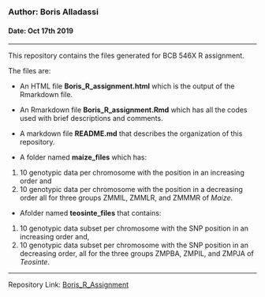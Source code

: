 ### Author: Boris Alladassi  
#### Date: Oct 17th 2019  
---
This repository contains the files generated for BCB 546X R assignment.  

The files are:
* An HTML file __Boris_R_assignment.html__ which is the output of the Rmarkdown file.  
  
* An Rmarkdown file __Boris_R_assignment.Rmd__  which has all the codes used with brief descriptions and comments. 
  
* A markdown file __README.md__ that describes the organization of this repository.  
  
* A folder named **maize_files** which has:  
1) 10 genotypic data per chromosome with the position in an increasing order and  
2) 10 genotypic data per chromosome with the position in a decreasing order all for three groups ZMMIL, ZMMLR, and ZMMMR of _Maize_.  

* Afolder named **teosinte_files** that contains:  
1) 10 genotypic data subset per chromosome with the SNP  position in an increasing order and,  
2) 10 genotypic data subset per chromosome with the SNP position in an decreasing order, all for the three groups ZMPBA, ZMPIL, and ZMPJA of _Teosinte_. 
  
---  
Repository Link: [Boris_R_Assignment](https://github.com/Boris-alladassi/Boris_R_assignment)
